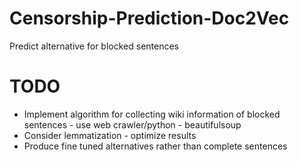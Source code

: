 # Censorship-Prediction-Doc2Vec
Predict alternative for blocked sentences

# TODO
* Implement algorithm for collecting wiki information of blocked sentences - use web crawler/python - beautifulsoup
* Consider lemmatization - optimize results
* Produce fine tuned alternatives rather than complete sentences
